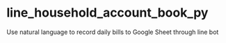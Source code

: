 # line_household_account_book_py
Use natural language to record daily bills to Google Sheet through line bot
